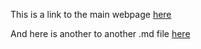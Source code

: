 This is a link to the main webpage [here](/index.html)

And here is another to another .md file [here](test_two.md)
